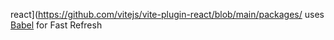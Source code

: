  
 

 react](https://github.com/vitejs/vite-plugin-react/blob/main/packages/ uses [Babel](https://babeljs.io/) for Fast Refresh
 
